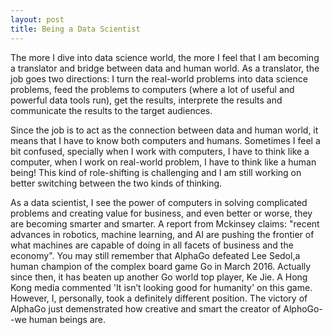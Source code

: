 ```yaml
---
layout: post
title: Being a Data Scientist 
---
```

The more I dive into data science world, the more I feel that I am becoming a translator and bridge between data and human world. As a translator, the job goes two directions: I turn the real-world problems into data science problems, feed the problems to computers (where a lot of useful and powerful data tools run), get the results, interprete the results and communicate the results to the target audiences. 

Since the job is to act as the connection between data and human world, it means that I have to know both computers and humans. Sometimes I feel a bit confused, specially when I work with computers, I have to think like a computer, when I work on real-world problem, I have to think like a human being! This kind of role-shifting is challenging and I am still working on better switching between the two kinds of thinking. 

As a data scientist, I see the power of computers in solving complicated problems and creating value for business, and even better or worse, they are becoming smarter and smarter. A report from Mckinsey claims: "recent advances in robotics, machine learning, and AI are pushing the frontier of what machines are capable of doing in all facets of business and the economy". You may still remember that AlphaGo defeated Lee Sedol,a human champion of the complex board game Go in March 2016. Actually since then, it has beaten up another Go world top player, Ke Jie. A Hong Kong media commented 'It isn’t looking good for humanity' on this game. However, I, personally, took a definitely different position. The victory of AlphaGo just demenstrated how creative and smart the creator of AlphoGo--we human beings are. 


